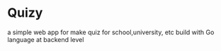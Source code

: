 # Quizy
a simple web app for make quiz for school,university, etc build with Go language at backend level 
